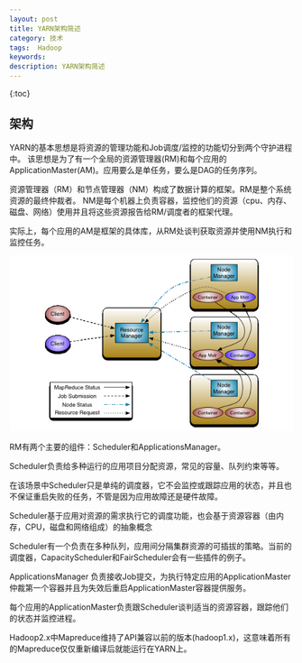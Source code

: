 ```yaml
---
layout: post
title: YARN架构简述
category: 技术
tags:  Hadoop
keywords: 
description: YARN架构简述
---
```


{:toc}

## 架构

YARN的基本思想是将资源的管理功能和Job调度/监控的功能切分到两个守护进程中。
该思想是为了有一个全局的资源管理器(RM)和每个应用的ApplicationMaster(AM)。应用要么是单任务，要么是DAG的任务序列。

资源管理器（RM）和节点管理器（NM）构成了数据计算的框架。RM是整个系统资源的最终仲裁者。
NM是每个机器上负责容器，监控他们的资源（cpu、内存、磁盘、网络）使用并且将这些资源报告给RM/调度者的框架代理。

实际上，每个应用的AM是框架的具体库，从RM处谈判获取资源并使用NM执行和监控任务。

![yarn架构图](/public/pic/hadoop/yarn_architecture.gif)

RM有两个主要的组件：Scheduler和ApplicationsManager。

Scheduler负责给多种运行的应用项目分配资源，常见的容量、队列约束等等。

在该场景中Scheduler只是单纯的调度器，它不会监控或跟踪应用的状态，并且也不保证重启失败的任务，不管是因为应用故障还是硬件故障。

Scheduler基于应用对资源的需求执行它的调度功能，也会基于资源容器（由内存，CPU，磁盘和网络组成）的抽象概念

Scheduler有一个负责在多种队列，应用间分隔集群资源的可插拔的策略。当前的调度器，CapacityScheduler和FairScheduler会有一些插件的例子。

ApplicationsManager 负责接收Job提交，为执行特定应用的ApplicationMaster仲裁第一个容器并且为失效后重启ApplicationMaster容器提供服务。

每个应用的ApplicationMaster负责跟Scheduler谈判适当的资源容器，跟踪他们的状态并监控进程。

Hadoop2.x中Mapreduce维持了API兼容以前的版本(hadoop1.x)，这意味着所有的Mapreduce仅仅重新编译后就能运行在YARN上。
